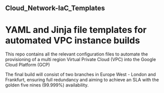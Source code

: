 ## Cloud_Network-IaC_Templates
# YAML and Jinja file templates for automated VPC instance builds

This repo contains all the relevant configuration files to automate the provisioning of a multi region Virtual Private Cloud (VPC) into the Google Cloud Platform (GCP)

The final build will consist of two branches in Europe West - London and Frankfurt, ensuring full redundancy and aiming to achieve an SLA with the golden five nines (99.999%) availability.

